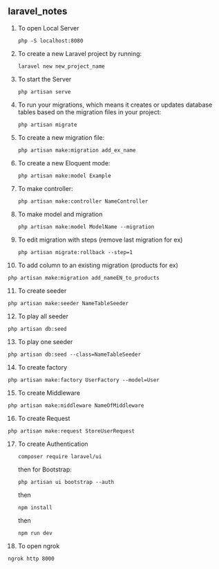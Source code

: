 ## laravel_notes

1. To open Local Server
   ```
   php -S localhost:8080
   ```
2. To create a new Laravel project by running:
   ```
   laravel new new_project_name
   ```
3. To start the Server
   ```
   php artisan serve
   ```   
4. To run your migrations, which means it creates or updates database tables based on the migration files in your project:
   ```
   php artisan migrate 
   ```
5. To create a new migration file:
   ```
   php artisan make:migration add_ex_name
   ```
6. To create a new Eloquent mode:
   ```
   php artisan make:model Example
   ```
7. To make controller:
   ```
   php artisan make:controller NameController
   ```
8. To make model and migration
   ```
   php artisan make:model ModelName --migration 
   ```
9. To edit migration with steps (remove last migration for ex)
   ```
   php artisan migrate:rollback --step=1
   ```
10. To add column to an existing migration (products for ex)
   ```
   php artisan make:migration add_nameEN_to_products
   ```
11. To create seeder
   ```
   php artisan make:seeder NameTableSeeder
   ```
12. To play all seeder
   ```
   php artisan db:seed
   ```
13. To play one seeder
   ```
   php artisan db:seed --class=NameTableSeeder
   ```
14. To create factory
   ```
   php artisan make:factory UserFactory --model=User
   ```
15. To create Middleware
   ```
   php artisan make:middleware NameOfMiddleware
   ```
16. To create Request
   ```
   php artisan make:request StoreUserRequest
   ```
17. To create Authentication
    ```
    composer require laravel/ui
    ```
    then for Bootstrap:
    ```
    php artisan ui bootstrap --auth
    ```
    then
    ```
    npm install
    ```
    then
    ```
    npm run dev
    ```
18. To open ngrok
   ```
   ngrok http 8000
   ```

    
